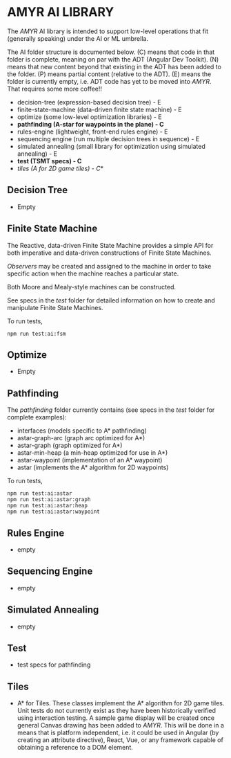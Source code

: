# AMYR AI LIBRARY

The _AMYR_ AI library is intended to support low-level operations that fit (generally speaking) under the AI or ML umbrella.

The AI folder structure is documented below. (C) means that code in that folder is complete, meaning on par with the ADT (Angular Dev Toolkit).  (N) means that new content beyond that existing in the ADT has been added to the folder. (P) means partial content (relative to the ADT).  (E) means the folder is currently empty, i.e. ADT code has yet to be moved into _AMYR_.  That requires some more coffee!!

- decision-tree (expression-based decision tree) - E
- finite-state-machine (data-driven finite state machine) - E
- optimize (some low-level optimization libraries) - E
- **pathfinding (A-star for waypoints in the plane) - C**
- rules-engine (lightweight, front-end rules engine) - E
- sequencing engine (run multiple decision trees in sequence) - E
- simulated annealing (small library for optimization using simulated annealing) - E
- **test (TSMT specs) - C**
- **tiles (A* for 2D game tiles) - C**

## Decision Tree
  - Empty

## Finite State Machine

The Reactive, data-driven Finite State Machine provides a simple API for both imperative and data-driven constructions of Finite State Machines.

_Observers_ may be created and assigned to the machine in order to take specific action when the machine reaches a particular state.

Both Moore and Mealy-style machines can be constructed.

See specs in the _test_ folder for detailed information on how to create and manipulate Finite State Machines.

To run tests,

```
npm run test:ai:fsm
```

## Optimize
  - Empty    

## Pathfinding

  The _pathfinding_ folder currently contains (see specs in the _test_ folder for complete examples):

  - interfaces (models specific to A* pathfinding)
  - astar-graph-arc (graph arc optimized for A*)
  - astar-graph (graph optimized for A*)
  - astar-min-heap (a min-heap optimized for use in A*)
  - astar-waypoint (implementation of an A* waypoint)
  - astar (implements the A* algorithm for 2D waypoints)

To run tests,

```
npm run test:ai:astar
npm run test:ai:astar:graph
npm run test:ai:astar:heap
npm run test:ai:astar:waypoint
```

## Rules Engine
  - empty

## Sequencing Engine
  - empty

## Simulated Annealing
  - empty

## Test
  - test specs for pathfinding

## Tiles
  - A* for Tiles.  These classes implement the A* algorithm for 2D game tiles.  Unit tests do not currently exist as they have been historically verified using interaction testing.  A sample game display will be created once general Canvas drawing has been added to _AMYR_.  This will be done in a means that is platform independent, i.e. it could be used in Angular (by creating an attribute directive), React, Vue, or any framework capable of obtaining a reference to a DOM element.
